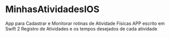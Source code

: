 # MinhasAtividadesIOS
App para Cadastrar e Monitorar rotinas de Atividade Físicas
APP escrito em Swift 2
Registro de Atividades e os tempos desejados de cada atividade

